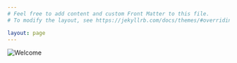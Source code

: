 ```yaml
---
# Feel free to add content and custom Front Matter to this file.
# To modify the layout, see https://jekyllrb.com/docs/themes/#overriding-theme-defaults

layout: page
---
```


![Welcome](https://professorxavier.github.io/images/brasilia_parquecidade.jpg)
